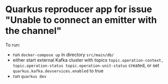 # Quarkus reproducer app for issue "Unable to connect an emitter with the channel"

To run:
* run `docker-compose up` in directory `src/main/db/`
* either start external Kafka cluster with topics `topic.operation-context, topic.operation-status
 topic.operation-unit-status` created, or set `quarkus.kafka.devservices.enabled` to true
* run `quarkus dev`